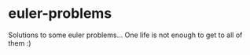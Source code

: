 # euler-problems

Solutions to some euler problems... One life is not enough to get to all of them :)
